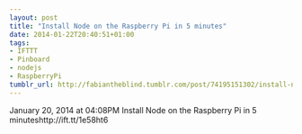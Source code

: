 ```yaml
---
layout: post
title: "Install Node on the Raspberry Pi in 5 minutes"
date: 2014-01-22T20:40:51+01:00
tags:
- IFTTT
- Pinboard
- nodejs
- RaspberryPi
tumblr_url: http://fabiantheblind.tumblr.com/post/74195151302/install-node-on-the-raspberry-pi-in-5-minutes
---
```

January 20, 2014 at 04:08PM
Install Node on the Raspberry Pi in 5 minuteshttp://ift.tt/1e58ht6
